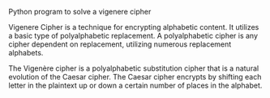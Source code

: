 Python program to solve a vigenere cipher

Vigenere Cipher is a technique for encrypting alphabetic content. 
It utilizes a basic type of polyalphabetic replacement. 
A polyalphabetic cipher is any cipher dependent on replacement, utilizing numerous replacement alphabets.

The Vigenère cipher is a polyalphabetic substitution cipher that is a natural evolution of the Caesar cipher.
The Caesar cipher encrypts by shifting each letter in the plaintext up or down a certain number of places in the alphabet.
